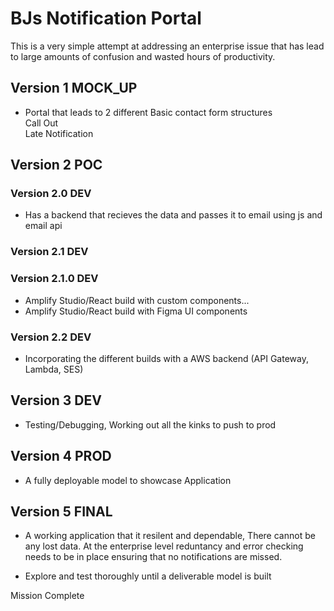 # BJs Notification Portal
This is a very simple attempt at addressing an enterprise issue that has lead to large amounts of confusion and wasted hours of productivity.<br>
## Version 1 MOCK_UP
- Portal that leads to 2 different Basic contact form structures
<br>Call Out<br>Late Notification

## Version 2 POC
### Version 2.0 DEV
- Has a backend that recieves the data and passes it to email using js and email api
### Version 2.1 DEV
### Version 2.1.0 DEV
- Amplify Studio/React build with custom components...
- Amplify Studio/React build with Figma UI components
### Version 2.2 DEV
- Incorporating the different builds with a AWS backend (API Gateway, Lambda, SES)

## Version 3 DEV
- Testing/Debugging, Working out all the kinks to push to prod

## Version 4 PROD
- A fully deployable model to showcase Application

## Version 5 FINAL
- A working application that it resilent and dependable, There cannot be any lost data. At the enterprise level reduntancy and error checking needs to be in place ensuring that no notifications are missed.
* Explore and test thoroughly until a deliverable model is built 

Mission Complete
